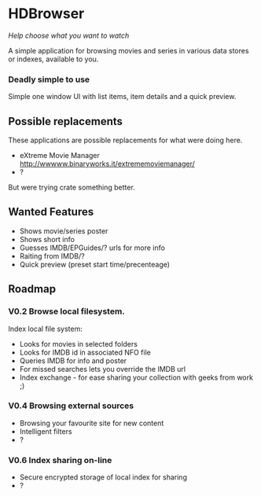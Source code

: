 # HDBrowser #

_Help choose what you want to watch_

A simple application for browsing movies and series in various data stores or indexes, available to you.

### Deadly simple to use ###

Simple one window UI with list items, item details and a quick preview.

## Possible replacements ##

These applications are possible replacements for what were doing here.
  * eXtreme Movie Manager http://wwwww.binaryworks.it/extrememoviemanager/
  * ?

But were trying crate something better.

## Wanted Features ##

  * Shows movie/series poster
  * Shows short info
  * Guesses IMDB/EPGuides/? urls for more info
  * Raiting from IMDB/?
  * Quick preview (preset start time/precenteage)

## Roadmap ##
### V0.2 Browse local filesystem. ###

Index local file system:

  * Looks for movies in selected folders
  * Looks for IMDB id in associated NFO file
  * Queries IMDB for info and poster
  * For missed searches lets you override the IMDB url
  * Index exchange - for ease sharing your collection with geeks from work ;)

### V0.4 Browsing external sources ###

  * Browsing your favourite site for new content
  * Intelligent filters
  * ?

### V0.6 Index sharing on-line ###

  * Secure encrypted storage of local index for sharing
  * ?